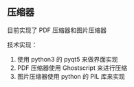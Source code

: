 ## 压缩器
目前实现了 PDF 压缩器和图片压缩器

技术实现：
1. 使用 python3 的 pyqt5 来做界面实现
2. PDF 压缩器使用 Ghostscript 来进行压缩
3. 图片压缩器使用 python 的 PIL 库来实现
